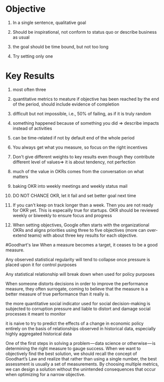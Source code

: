 # Objective 

1. In a single sentence, qualitative goal

2. Should be inspirational, not conform to status quo or describe business as usual

3. the goal should be time bound, but not too long

4. Try setting only one


# Key Results

1. most often three

2. quantitative metrics to meature if objective has been reached by the end of the period, should include evidence of completion

3. difficult but not impossible, i.e., 50% of failing, as if it is truly random

4. something happened because of something you did => describe impacts instead of activities

5. can be time-related if not by default end of the whole period

6. You always get what you measure, so focus on the right incentives

7. Don't give different weights to key results even though they contribute different level of values=> it is about tendency, not perfection


1. much of the value in OKRs comes from the conversation on what matters

2. baking OKR into weekly meetings and weekly status mail

3. DO NOT CHANCE OKR, let it fail and set better goal next time

4.  If you can't keep on track longer than a week. Then you are not ready for OKR yet. This is especailly true for startups. OKR should be reviewed weekly or biweekly to ensure focus and progress

5. When setting objectives, Google often starts with the organizational OKRs and aligns priorities using three to five objectives (more can over-extend teams) with about three key results for each objective.

#Goodhart's law
When a measure becomes a target, it ceases to be a good measure.

Any observed statistical regularity will tend to collapse once pressure is placed upon it for control purposes

Any statistical relationship will break down when used for policy purposes

When someone distorts decisions in order to improve the performance measure, they often surrogate, coming to believe that the measure is a better measure of true performance than it really is.

the more quantitative social indicator used for social decision-making is subjected to corruption pressure and liable to distort and damage social processes it meant to monitor

it is naive to try to predict the effects of a change in economic policy entirely on the basis of relationships observed in historical data, especially highly aggregated historical data

One of the first steps in solving a problem — data science or otherwise — is determining the right measure to gauge success. When we want to objectively find the best solution, we should recall the concept of Goodhart’s Law and realize that rather than using a single number, the best assessment is usually a set of measurements. By choosing multiple metrics, we can design a solution without the unintended consequences that occur when optimizing for a narrow objective.
